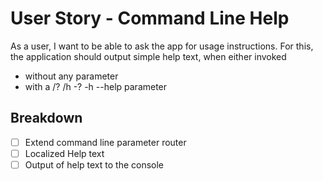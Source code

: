 # User Story - Command Line Help

As a user, I want to be able to ask the app for usage instructions.
For this, the application should output simple help text, when
either invoked

* without any parameter
* with a /? /h -? -h --help parameter

## Breakdown

* [ ] Extend command line parameter router
* [ ] Localized Help text
* [ ] Output of help text to the console
